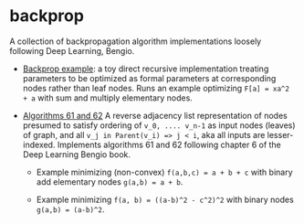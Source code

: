 # backprop

A collection of backpropagation algorithm implementations loosely following Deep Learning, Bengio.

* [Backprop example](./backprop_ex.py): a toy direct recursive implementation treating parameters to be optimized as formal parameters at corresponding nodes rather than leaf nodes. Runs an example optimizing `F[a] = xa^2 + a` with sum and multiply elementary nodes.

* [Algorithms 61 and 62](./algorithms61_62.py) A reverse adjacency list representation of nodes presumed
to satisfy ordering of `v_0, .... v_n-1` as input nodes (leaves)
of graph, and all `v_j in Parent(v_i) => j < i`,
aka all inputs are lesser-indexed. Implements algorithms 61 and 62 following chapter 6 of the Deep Learning Bengio book. 
	*	Example minimizing (non-convex) `f(a,b,c) = a + b + c` with binary add elementary nodes `g(a,b) = a + b`.

	* Example minimizing `f(a, b) = ((a-b)^2 - c^2)^2` with binary nodes `g(a,b) = (a-b)^2`.



